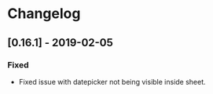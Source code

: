 # Changelog

## [0.16.1] - 2019-02-05

### Fixed

- Fixed issue with datepicker not being visible inside sheet.
